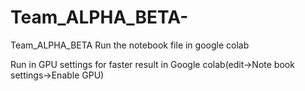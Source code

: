 # Team_ALPHA_BETA-
Team_ALPHA_BETA
Run the notebook file in google colab


Run in GPU settings for faster result in Google colab(edit->Note book settings->Enable GPU)
